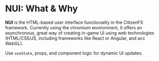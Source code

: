 # NUI: What & Why

**NUI** is the HTML-based user interface functionality in the CitizenFX framework. Currently using the chromium environment, it offers an asynchronous, great way of creating in-game UI using web technologies (HTML/CSS/JS, including frameworks like React or Angular, and acc WebGL).



Use `useState`, props, and component logic for dynamic UI updates.
